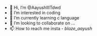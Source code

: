 - 👋 Hi, I’m @AayushIIITdwd
- 👀 I’m interested in coding 
- 🌱 I’m currently learning c language 
- 💞️ I’m looking to collaborate on ...
- 📫 How to reach me insta - _blaze_aayush_

<!---
AayushIIITdwd/AayushIIITdwd is a ✨ special ✨ repository because its `README.md` (this file) appears on your GitHub profile.
You can click the Preview link to take a look at your changes.
--->
